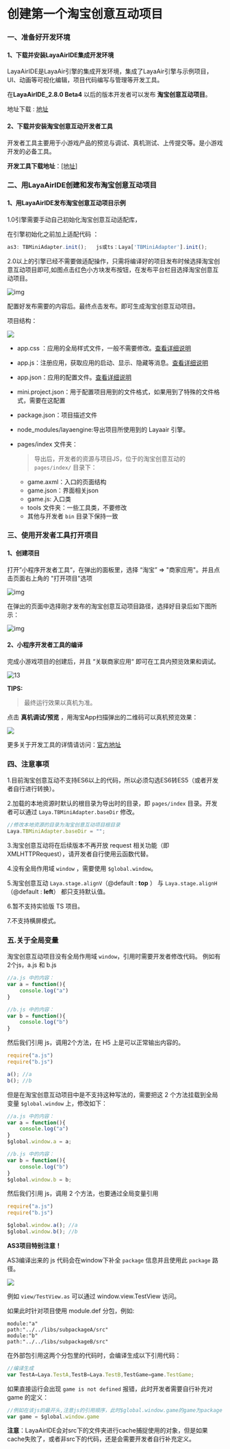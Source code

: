 # 创建第一个淘宝创意互动项目
### 一、准备好开发环境

#### 1、下载并安装LayaAirIDE集成开发环境

LayaAirIDE是LayaAir引擎的集成开发环境，集成了LayaAir引擎与示例项目，UI、动画等可视化编辑，项目代码编写与管理等开发工具。

在**LayaAirIDE_2.8.0 Beta4** 以后的版本开发者可以发布 **淘宝创意互动项目**。

地址下载 : [地址](https://ldc2.layabox.com/layadownload/?language=zh&type=layaairide-LayaAir) 

#### 2、下载并安装淘宝创意互动开发者工具

开发者工具主要用于小游戏产品的预览与调试、真机测试、上传提交等。是小游戏开发的必备工具。

**开发工具下载地址**：[[地址]](https://miniapp.open.taobao.com/docV3.htm?spm=a21224.home.0.0.4acb18fcvRH16D&docId=117317&docType=1)



### 二、用LayaAirIDE创建和发布淘宝创意互动项目

#### 1、用LayaAirIDE发布淘宝创意互动项目示例

1.0引擎需要手动自己初始化淘宝创意互动适配库，

在引擎初始化之前加上适配代码 ：

```typescript
as3: TBMiniAdapter.init();   js或ts：Laya['TBMiniAdapter'].init();
```

2.0以上的引擎已经不需要做适配操作，只需将编译好的项目发布时候选择淘宝创意互动项目即可,如图点击红色小方块发布按钮，在发布平台栏目选择淘宝创意互动项目。

![img](img/b1.png)<br>

配置好发布需要的内容后。最终点击发布。即可生成淘宝创意互动项目。

项目结构：

![](img/b2.png)<br>



- app.css ：应用的全局样式文件，一般不需要修改。[查看详细说明](https://miniapp.open.taobao.com/docV3.htm?docId=117171&docType=1&tag=dev)

- app.js：注册应用，获取应用的启动、显示、隐藏等消息。[查看详细说明](https://miniapp.open.taobao.com/docV3.htm?docId=117174&docType=1&tag=dev)

- app.json：应用的配置文件。[查看详细说明](https://miniapp.open.taobao.com/docV3.htm?docId=117457&docType=1&tag=dev)

- mini.project.json：用于配置项目用到的文件格式，如果用到了特殊的文件格式，需要在这配置

- package.json：项目描述文件

- node_modules/layaengine:导出项目所使用到的 Layaair 引擎。

- pages/index 文件夹：

  > 导出后，开发者的资源与项目JS，位于的淘宝创意互动的 `pages/index/` 目录下：

  - game.axml：入口的页面结构
  - game.json：界面相关json
  - game.js: 入口类
  - tools 文件夹：一些工具类，不要修改
  - 其他与开发者 `bin` 目录下保持一致



### 三、使用开发者工具打开项目

#### 1、创建项目

打开”小程序开发者工具“，在弹出的面板里，选择 “淘宝” => "商家应用"。并且点击页面右上角的 "打开项目"选项

![img](img/b3.png) 

 在弹出的页面中选择刚才发布的淘宝创意互动项目路径，选择好目录后如下图所示：

  ![img](img/b4.png)

#### 2、小程序开发者工具的编译

完成小游戏项目的创建后，并且 “关联商家应用“ 即可在工具内预览效果和调试。

![13](img/b5.png) <br>

**TIPS:**

> 最终运行效果以真机为准。

点击 **真机调试/预览** ，用淘宝App扫描弹出的二维码可以真机预览效果：

![](img/b7.jpg)<br>

更多关于开发工具的详情请访问：[官方地址](https://miniapp.open.taobao.com/docV3.htm?spm=a21224.home.0.0.4acb18fcvRH16D&docId=117317&docType=1)

### 四、注意事项

1.目前淘宝创意互动不支持ES6以上的代码，所以必须勾选ES6转ES5（或者开发者自行进行转换）。

2.加载的本地资源时默认的根目录为导出时的目录，即 `pages/index` 目录。开发者可以通过 `Laya.TBMiniAdapter.baseDir` 修改。

```typescript
//修改本地资源的目录为淘宝创意互动项目根目录
Laya.TBMiniAdapter.baseDir = "";
```

3.淘宝创意互动将在后续版本不再开放 request 相关功能（即XMLHTTPRequest），请开发者自行使用云函数代替。

4.没有全局作用域 `window` ，需要使用 `$global.window`。

5.淘宝创意互动 `Laya.stage.alignV`（@default : **top** ） 与 `Laya.stage.alignH`（@default : **left**） 都只支持默认值。

6.暂不支持实验版 TS 项目。

7.不支持横屏模式。

### 五.关于全局变量

淘宝创意互动项目没有全局作用域 `window`，引用时需要开发者修改代码。
例如有2个js，a.js 和 b.js

```javascript
//a.js 中的内容：
var a = function(){
    console.log("a")
}

//b.js 中的内容：
var b = function(){
    console.log("b")
}
```

然后我们引用 js，调用2个方法，在 H5 上是可以正常输出内容的。

```javascript
require("a.js")
require("b.js")

a(); //a
b(); //b
```

但是在淘宝创意互动项目中是不支持这种写法的，需要把这 2 个方法挂载到全局变量 `$global.window` 上，修改如下：

```javascript
//a.js 中的内容：
var a = function(){
    console.log("a")
}
$global.window.a = a;

//b.js 中的内容：
var b = function(){
    console.log("b")
}
$global.window.b = b;
```

然后我们引用 js，调用 2 个方法，也要通过全局变量引用

```javascript
require("a.js")
require("b.js")

$global.window.a(); //a
$global.window.b(); //b
```

**AS3项目特别注意！**

AS3编译出来的 js 代码会在window下补全 `package` 信息并且使用此 `package` 路径。

![](img/b8.png)<br>

例如 `view/TestView.as` 可以通过 window.view.TestView 访问。

如果此时针对项目使用 module.def 分包，例如:

```
module:"a"
path:"../../libs/subpackageA/src"
module:"b"
path:"../../libs/subpackageB/src"
```

在外部包引用这两个分包里的代码时，会编译生成以下引用代码：

```javascript
//编译生成
var TestA=Laya.TestA,TestB=Laya.TestB,TestGame=game.TestGame;
```

如果直接运行会出现 `game is not defined` 报错，此时开发者需要自行补充对 game 的定义：

```javascript
//例如在该js的最开头,注意js的引用顺序，此时$global.window.game的game为package.game生成的对象
var game = $global.window.game
```

**注意**：LayaAirIDE会对src下的文件夹进行cache捕捉使用的对象，但是如果cache失败了，或者非src下的代码，还是会需要开发者自行补充定义。

